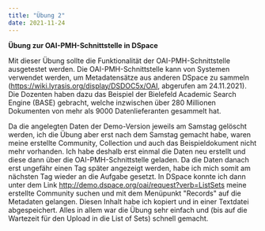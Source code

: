 ```yaml
---
title: "Übung 2"
date: 2021-11-24
---
```


**Übung zur OAI-PMH-Schnittstelle in DSpace**

Mit dieser Übung sollte die Funktionalität der OAI-PMH-Schnittstelle ausgetestet werden. Die OAI-PMH-Schnittstelle kann von Systemen verwendet werden, um Metadatensätze aus anderen DSpace zu sammeln (https://wiki.lyrasis.org/display/DSDOC5x/OAI, abgerufen am 24.11.2021). Die Dozenten haben dazu das Beispiel der Bielefeld Academic Search Engine (BASE) gebracht, welche inzwischen über 280 Millionen Dokumenten von mehr als 9000 Datenlieferanten gesammelt hat.

Da die angelegten Daten der Demo-Version jeweils am Samstag gelöscht werden, ich die Übung aber erst nach dem Samstag gemacht habe, waren meine erstellte Community, Collection und auch das Beispieldokument nicht mehr vorhanden. Ich habe deshalb erst einmal die Daten neu erstellt und diese dann über die OAI-PMH-Schnittstelle geladen. Da die Daten danach erst ungefähr einen Tag später angezeigt werden, habe ich mich somit am nächsten Tag wieder an die Aufgabe gesetzt. In DSpace konnte ich dann unter dem Link http://demo.dspace.org/oai/request?verb=ListSets meine erstellte Community suchen und mit dem Menüpunkt "Records" auf die Metadaten gelangen. Diesen Inhalt habe ich kopiert und in einer Textdatei abgespeichert. Alles in allem war die Übung sehr einfach und (bis auf die Wartezeit für den Upload in die List of Sets) schnell gemacht. 


